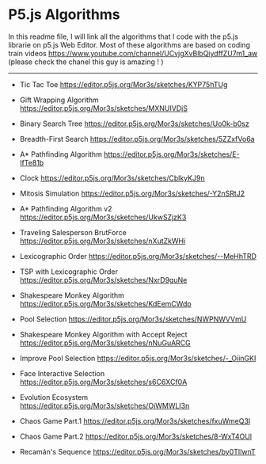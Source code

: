 P5.js Algorithms
======================

In this readme file, I will link all the algorithms that I code with the p5.js librarie on p5.js Web Editor.
Most of these algorithms are based on coding train videos <https://www.youtube.com/channel/UCvjgXvBlbQiydffZU7m1_aw> (please check the chanel this guy is amazing ! ) 

-------------------------------------------------------------------------

* Tic Tac Toe
<https://editor.p5js.org/Mor3s/sketches/KYP75hTUg>

* Gift Wrapping Algorithm
<https://editor.p5js.org/Mor3s/sketches/MXNUIVDjS>

* Binary Search Tree
<https://editor.p5js.org/Mor3s/sketches/Uo0k-b0sz>

* Breadth-First Search
<https://editor.p5js.org/Mor3s/sketches/5ZZxfVo6a>

* A* Pathfinding Algorithm
<https://editor.p5js.org/Mor3s/sketches/E-lfTe81b>

* Clock
<https://editor.p5js.org/Mor3s/sketches/CblkyKJ9n>

* Mitosis Simulation
<https://editor.p5js.org/Mor3s/sketches/-Y2nSRtJ2>

* A* Pathfinding Algorithm v2
<https://editor.p5js.org/Mor3s/sketches/UkwSZjzK3>

* Traveling Salesperson BrutForce
<https://editor.p5js.org/Mor3s/sketches/nXutZkWHi>

* Lexicographic Order
<https://editor.p5js.org/Mor3s/sketches/--MeHhTRD>

* TSP with Lexicographic Order
<https://editor.p5js.org/Mor3s/sketches/NxrD9guNe>

* Shakespeare Monkey Algorithm
<https://editor.p5js.org/Mor3s/sketches/KdEemCWdp>

* Pool Selection
<https://editor.p5js.org/Mor3s/sketches/NWPNWVVmU>

* Shakespeare Monkey Algorithm with Accept Reject
<https://editor.p5js.org/Mor3s/sketches/nNuGuARCG>

* Improve Pool Selection
<https://editor.p5js.org/Mor3s/sketches/-_OiinGKI>

* Face Interactive Selection
<https://editor.p5js.org/Mor3s/sketches/s6C6XCf0A>

* Evolution Ecosystem
<https://editor.p5js.org/Mor3s/sketches/OiWMWLI3n>

* Chaos Game Part.1
<https://editor.p5js.org/Mor3s/sketches/fxuWmeQ3l>

* Chaos Game Part.2
<https://editor.p5js.org/Mor3s/sketches/8-WxT4OUl>

* Recamán's Sequence
<https://editor.p5js.org/Mor3s/sketches/by0TIlwnT>








